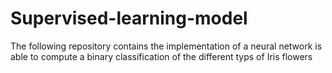 # Supervised-learning-model
The following repository contains the implementation of a neural network is able to compute a binary classification of the different typs of Iris flowers
